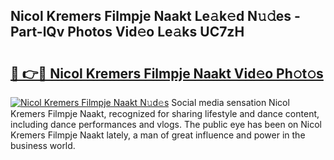 ## Nicol Kremers Filmpje Naakt Le𝚊k𝚎d N𝚞𝚍es - Part-lQv Photos Vid𝚎o Le𝚊ks UC7zH

# <h2><a href="http://fb64952.evod.top/?m=Nicol+Kremers+Filmpje+Naakt">🔗 👉🔴 Nicol Kremers Filmpje Naakt Vid𝚎o Ph𝚘t𝚘s</a></h2>

[![Nicol Kremers Filmpje Naakt N𝚞d𝚎s](https://i.imgur.com/8V9OHl7.gif)](http://fb64952.evod.top/?m=Nicol+Kremers+Filmpje+Naakt)
Social media sensation Nicol Kremers Filmpje Naakt, recognized for sharing lifestyle and dance content, including dance performances and vlogs. The public eye has been on Nicol Kremers Filmpje Naakt lately, a man of great influence and power in the business world. 
